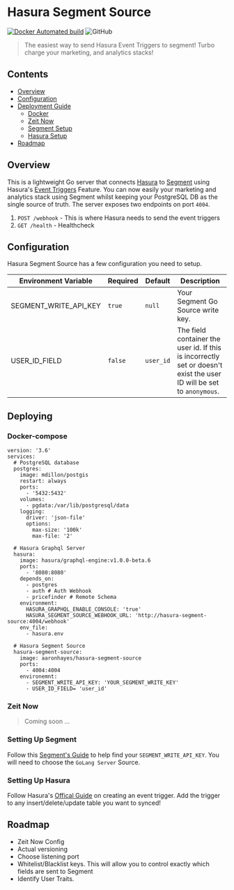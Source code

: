# Hasura Segment Source

[![Docker Automated build](https://img.shields.io/docker/automated/aaronhayes/hasura-segment-source?style=flat-square)](https://cloud.docker.com/repository/docker/aaronhayes/hasura-segment-source/general)
![GitHub](https://img.shields.io/github/license/aaronhayes/hasura-segment-source?style=flat-square)

> The easiest way to send Hasura Event Triggers to segment! Turbo charge your marketing, and analytics stacks!

## Contents
 - [Overview](#what-is-this)
 - [Configuration](#configuration)
 - [Deployment Guide](#deploying)
    - [Docker](#docker-compose)
    - [Zeit Now](#zeit-now)
    - [Segment Setup](#setting-up-segment)
    - [Hasura Setup](#setting-up-hasura)
 - [Roadmap](#roadmap)

## Overview

This is a lightweight Go server that connects [Hasura](https://hasura.io/) to [Segment](https://segment.com/) using Hasura's [Event Triggers](https://docs.hasura.io/1.0/graphql/manual/event-triggers/index.html) Feature. You can now easily your marketing and analytics stack using Segment whilst keeping your PostgreSQL DB as the single source of truth. The server exposes two endpoints on port `4004`.
1. `POST /webhook` - This is where Hasura needs to send the event triggers
2. `GET /health` - Healthcheck

## Configuration

Hasura Segment Source has a few configuration you need to setup.

| Environment Variable | Required | Default | Description |
| -------------------- | -------- | ------- | ----------- | 
| SEGMENT_WRITE_API_KEY | `true` | `null` | Your Segment Go Source write key.
| USER_ID_FIELD | `false` | `user_id` | The field container the user id. If this is incorrectly set or doesn't exist the user ID will be set to `anonymous`.

## Deploying
### Docker-compose

```
version: '3.6'
services:
  # PostgreSQL database
  postgres:
    image: mdillon/postgis
    restart: always
    ports:
      - '5432:5432'
    volumes:
      - pgdata:/var/lib/postgresql/data
    logging:
      driver: 'json-file'
      options:
        max-size: '100k'
        max-file: '2'

  # Hasura Graphql Server
  hasura:
    image: hasura/graphql-engine:v1.0.0-beta.6
    ports:
      - '8080:8080'
    depends_on:
      - postgres
      - auth # Auth Webhook
      - pricefinder # Remote Schema
    environment:
      HASURA_GRAPHQL_ENABLE_CONSOLE: 'true'
      HASURA_SEGMENT_SOURCE_WEBHOOK_URL: 'http://hasura-segment-source:4004/webhook'
    env_file:
      - hasura.env

  # Hasura Segment Source
  hasura-segment-source:
    image: aaronhayes/hasura-segment-source
    ports:
      - 4004:4004
    environemnt:
      - SEGMENT_WRITE_API_KEY: 'YOUR_SEGMENT_WRITE_KEY'
      - USER_ID_FIELD= 'user_id'

```

### Zeit Now

> Coming soon ...

### Setting Up Segment 

Follow this [Segment's Guide](https://segment.com/docs/guides/setup/how-do-i-find-my-write-key/) to help find your `SEGMENT_WRITE_API_KEY`. You will need to choose the `GoLang Server` Source.

### Setting Up Hasura

Follow Hasura's [Offical Guide](https://docs.hasura.io/1.0/graphql/manual/event-triggers/create-trigger.html) on creating an event trigger. Add the trigger to any insert/delete/update table you want to synced!

## Roadmap

- Zeit Now Config
- Actual versioning 
- Choose listening port
- Whitelist/Blacklist keys. This will allow you to control exactly which fields are sent to Segment
- Identify User Traits.  